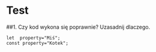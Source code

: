 # Test

##1. Czy kod wykona się poprawnie? Uzasadnij dlaczego.
 
 ```javasrcript
let  property="Miś";
const property="Kotek";
```